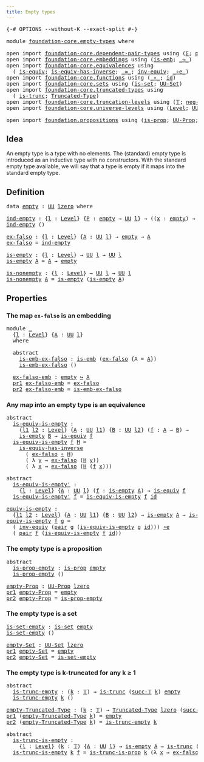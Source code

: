```yaml
---
title: Empty types
---
```


<pre class="Agda"><a id="37" class="Symbol">{-#</a> <a id="41" class="Keyword">OPTIONS</a> <a id="49" class="Pragma">--without-K</a> <a id="61" class="Pragma">--exact-split</a> <a id="75" class="Symbol">#-}</a>

<a id="80" class="Keyword">module</a> <a id="87" href="foundation-core.empty-types.html" class="Module">foundation-core.empty-types</a> <a id="115" class="Keyword">where</a>

<a id="122" class="Keyword">open</a> <a id="127" class="Keyword">import</a> <a id="134" href="foundation-core.dependent-pair-types.html" class="Module">foundation-core.dependent-pair-types</a> <a id="171" class="Keyword">using</a> <a id="177" class="Symbol">(</a><a id="178" href="foundation-core.dependent-pair-types.html#515" class="Record">Σ</a><a id="179" class="Symbol">;</a> <a id="181" href="foundation-core.dependent-pair-types.html#588" class="InductiveConstructor">pair</a><a id="185" class="Symbol">;</a> <a id="187" href="foundation-core.dependent-pair-types.html#605" class="Field">pr1</a><a id="190" class="Symbol">;</a> <a id="192" href="foundation-core.dependent-pair-types.html#617" class="Field">pr2</a><a id="195" class="Symbol">)</a>
<a id="197" class="Keyword">open</a> <a id="202" class="Keyword">import</a> <a id="209" href="foundation-core.embeddings.html" class="Module">foundation-core.embeddings</a> <a id="236" class="Keyword">using</a> <a id="242" class="Symbol">(</a><a id="243" href="foundation-core.embeddings.html#992" class="Function">is-emb</a><a id="249" class="Symbol">;</a> <a id="251" href="foundation-core.embeddings.html#1074" class="Function Operator">_↪_</a><a id="254" class="Symbol">)</a>
<a id="256" class="Keyword">open</a> <a id="261" class="Keyword">import</a> <a id="268" href="foundation-core.equivalences.html" class="Module">foundation-core.equivalences</a> <a id="297" class="Keyword">using</a>
  <a id="305" class="Symbol">(</a> <a id="307" href="foundation-core.equivalences.html#1556" class="Function">is-equiv</a><a id="315" class="Symbol">;</a> <a id="317" href="foundation-core.equivalences.html#3013" class="Function">is-equiv-has-inverse</a><a id="337" class="Symbol">;</a> <a id="339" href="foundation-core.equivalences.html#1621" class="Function Operator">_≃_</a><a id="342" class="Symbol">;</a> <a id="344" href="foundation-core.equivalences.html#5721" class="Function">inv-equiv</a><a id="353" class="Symbol">;</a> <a id="355" href="foundation-core.equivalences.html#7869" class="Function Operator">_∘e_</a><a id="359" class="Symbol">)</a>
<a id="361" class="Keyword">open</a> <a id="366" class="Keyword">import</a> <a id="373" href="foundation-core.functions.html" class="Module">foundation-core.functions</a> <a id="399" class="Keyword">using</a> <a id="405" class="Symbol">(</a><a id="406" href="foundation-core.functions.html#420" class="Function Operator">_∘_</a><a id="409" class="Symbol">;</a> <a id="411" href="foundation-core.functions.html#322" class="Function">id</a><a id="413" class="Symbol">)</a>
<a id="415" class="Keyword">open</a> <a id="420" class="Keyword">import</a> <a id="427" href="foundation-core.sets.html" class="Module">foundation-core.sets</a> <a id="448" class="Keyword">using</a> <a id="454" class="Symbol">(</a><a id="455" href="foundation-core.sets.html#1113" class="Function">is-set</a><a id="461" class="Symbol">;</a> <a id="463" href="foundation-core.sets.html#1190" class="Function">UU-Set</a><a id="469" class="Symbol">)</a>
<a id="471" class="Keyword">open</a> <a id="476" class="Keyword">import</a> <a id="483" href="foundation-core.truncated-types.html" class="Module">foundation-core.truncated-types</a> <a id="515" class="Keyword">using</a>
  <a id="523" class="Symbol">(</a> <a id="525" href="foundation-core.truncated-types.html#1749" class="Function">is-trunc</a><a id="533" class="Symbol">;</a> <a id="535" href="foundation-core.truncated-types.html#2047" class="Function">Truncated-Type</a><a id="549" class="Symbol">)</a>
<a id="551" class="Keyword">open</a> <a id="556" class="Keyword">import</a> <a id="563" href="foundation-core.truncation-levels.html" class="Module">foundation-core.truncation-levels</a> <a id="597" class="Keyword">using</a> <a id="603" class="Symbol">(</a><a id="604" href="foundation-core.truncation-levels.html#395" class="Datatype">𝕋</a><a id="605" class="Symbol">;</a> <a id="607" href="foundation-core.truncation-levels.html#416" class="InductiveConstructor">neg-two-𝕋</a><a id="616" class="Symbol">;</a> <a id="618" href="foundation-core.truncation-levels.html#432" class="InductiveConstructor">succ-𝕋</a><a id="624" class="Symbol">)</a>
<a id="626" class="Keyword">open</a> <a id="631" class="Keyword">import</a> <a id="638" href="foundation-core.universe-levels.html" class="Module">foundation-core.universe-levels</a> <a id="670" class="Keyword">using</a> <a id="676" class="Symbol">(</a><a id="677" href="Agda.Primitive.html#597" class="Postulate">Level</a><a id="682" class="Symbol">;</a> <a id="684" href="foundation-core.universe-levels.html#235" class="Primitive">UU</a><a id="686" class="Symbol">;</a> <a id="688" href="Agda.Primitive.html#764" class="Primitive">lzero</a><a id="693" class="Symbol">)</a>

<a id="696" class="Keyword">open</a> <a id="701" class="Keyword">import</a> <a id="708" href="foundation.propositions.html" class="Module">foundation.propositions</a> <a id="732" class="Keyword">using</a> <a id="738" class="Symbol">(</a><a id="739" href="foundation-core.propositions.html#1309" class="Function">is-prop</a><a id="746" class="Symbol">;</a> <a id="748" href="foundation-core.propositions.html#1393" class="Function">UU-Prop</a><a id="755" class="Symbol">;</a> <a id="757" href="foundation.propositions.html#979" class="Function">is-trunc-is-prop</a><a id="773" class="Symbol">)</a>
</pre>
## Idea

An empty type is a type with no elements. The (standard) empty type is introduced as an inductive type with no constructors. With the standard empty type available, we will say that a type is empty if it maps into the standard empty type.

## Definition

<pre class="Agda"><a id="1052" class="Keyword">data</a> <a id="empty"></a><a id="1057" href="foundation-core.empty-types.html#1057" class="Datatype">empty</a> <a id="1063" class="Symbol">:</a> <a id="1065" href="foundation-core.universe-levels.html#235" class="Primitive">UU</a> <a id="1068" href="Agda.Primitive.html#764" class="Primitive">lzero</a> <a id="1074" class="Keyword">where</a>

<a id="ind-empty"></a><a id="1081" href="foundation-core.empty-types.html#1081" class="Function">ind-empty</a> <a id="1091" class="Symbol">:</a> <a id="1093" class="Symbol">{</a><a id="1094" href="foundation-core.empty-types.html#1094" class="Bound">l</a> <a id="1096" class="Symbol">:</a> <a id="1098" href="Agda.Primitive.html#597" class="Postulate">Level</a><a id="1103" class="Symbol">}</a> <a id="1105" class="Symbol">{</a><a id="1106" href="foundation-core.empty-types.html#1106" class="Bound">P</a> <a id="1108" class="Symbol">:</a> <a id="1110" href="foundation-core.empty-types.html#1057" class="Datatype">empty</a> <a id="1116" class="Symbol">→</a> <a id="1118" href="foundation-core.universe-levels.html#235" class="Primitive">UU</a> <a id="1121" href="foundation-core.empty-types.html#1094" class="Bound">l</a><a id="1122" class="Symbol">}</a> <a id="1124" class="Symbol">→</a> <a id="1126" class="Symbol">((</a><a id="1128" href="foundation-core.empty-types.html#1128" class="Bound">x</a> <a id="1130" class="Symbol">:</a> <a id="1132" href="foundation-core.empty-types.html#1057" class="Datatype">empty</a><a id="1137" class="Symbol">)</a> <a id="1139" class="Symbol">→</a> <a id="1141" href="foundation-core.empty-types.html#1106" class="Bound">P</a> <a id="1143" href="foundation-core.empty-types.html#1128" class="Bound">x</a><a id="1144" class="Symbol">)</a>
<a id="1146" href="foundation-core.empty-types.html#1081" class="Function">ind-empty</a> <a id="1156" class="Symbol">()</a>

<a id="ex-falso"></a><a id="1160" href="foundation-core.empty-types.html#1160" class="Function">ex-falso</a> <a id="1169" class="Symbol">:</a> <a id="1171" class="Symbol">{</a><a id="1172" href="foundation-core.empty-types.html#1172" class="Bound">l</a> <a id="1174" class="Symbol">:</a> <a id="1176" href="Agda.Primitive.html#597" class="Postulate">Level</a><a id="1181" class="Symbol">}</a> <a id="1183" class="Symbol">{</a><a id="1184" href="foundation-core.empty-types.html#1184" class="Bound">A</a> <a id="1186" class="Symbol">:</a> <a id="1188" href="foundation-core.universe-levels.html#235" class="Primitive">UU</a> <a id="1191" href="foundation-core.empty-types.html#1172" class="Bound">l</a><a id="1192" class="Symbol">}</a> <a id="1194" class="Symbol">→</a> <a id="1196" href="foundation-core.empty-types.html#1057" class="Datatype">empty</a> <a id="1202" class="Symbol">→</a> <a id="1204" href="foundation-core.empty-types.html#1184" class="Bound">A</a>
<a id="1206" href="foundation-core.empty-types.html#1160" class="Function">ex-falso</a> <a id="1215" class="Symbol">=</a> <a id="1217" href="foundation-core.empty-types.html#1081" class="Function">ind-empty</a>

<a id="is-empty"></a><a id="1228" href="foundation-core.empty-types.html#1228" class="Function">is-empty</a> <a id="1237" class="Symbol">:</a> <a id="1239" class="Symbol">{</a><a id="1240" href="foundation-core.empty-types.html#1240" class="Bound">l</a> <a id="1242" class="Symbol">:</a> <a id="1244" href="Agda.Primitive.html#597" class="Postulate">Level</a><a id="1249" class="Symbol">}</a> <a id="1251" class="Symbol">→</a> <a id="1253" href="foundation-core.universe-levels.html#235" class="Primitive">UU</a> <a id="1256" href="foundation-core.empty-types.html#1240" class="Bound">l</a> <a id="1258" class="Symbol">→</a> <a id="1260" href="foundation-core.universe-levels.html#235" class="Primitive">UU</a> <a id="1263" href="foundation-core.empty-types.html#1240" class="Bound">l</a>
<a id="1265" href="foundation-core.empty-types.html#1228" class="Function">is-empty</a> <a id="1274" href="foundation-core.empty-types.html#1274" class="Bound">A</a> <a id="1276" class="Symbol">=</a> <a id="1278" href="foundation-core.empty-types.html#1274" class="Bound">A</a> <a id="1280" class="Symbol">→</a> <a id="1282" href="foundation-core.empty-types.html#1057" class="Datatype">empty</a>

<a id="is-nonempty"></a><a id="1289" href="foundation-core.empty-types.html#1289" class="Function">is-nonempty</a> <a id="1301" class="Symbol">:</a> <a id="1303" class="Symbol">{</a><a id="1304" href="foundation-core.empty-types.html#1304" class="Bound">l</a> <a id="1306" class="Symbol">:</a> <a id="1308" href="Agda.Primitive.html#597" class="Postulate">Level</a><a id="1313" class="Symbol">}</a> <a id="1315" class="Symbol">→</a> <a id="1317" href="foundation-core.universe-levels.html#235" class="Primitive">UU</a> <a id="1320" href="foundation-core.empty-types.html#1304" class="Bound">l</a> <a id="1322" class="Symbol">→</a> <a id="1324" href="foundation-core.universe-levels.html#235" class="Primitive">UU</a> <a id="1327" href="foundation-core.empty-types.html#1304" class="Bound">l</a>
<a id="1329" href="foundation-core.empty-types.html#1289" class="Function">is-nonempty</a> <a id="1341" href="foundation-core.empty-types.html#1341" class="Bound">A</a> <a id="1343" class="Symbol">=</a> <a id="1345" href="foundation-core.empty-types.html#1228" class="Function">is-empty</a> <a id="1354" class="Symbol">(</a><a id="1355" href="foundation-core.empty-types.html#1228" class="Function">is-empty</a> <a id="1364" href="foundation-core.empty-types.html#1341" class="Bound">A</a><a id="1365" class="Symbol">)</a>
</pre>
## Properties

### The map `ex-falso` is an embedding

<pre class="Agda"><a id="1435" class="Keyword">module</a> <a id="1442" href="foundation-core.empty-types.html#1442" class="Module">_</a>
  <a id="1446" class="Symbol">{</a><a id="1447" href="foundation-core.empty-types.html#1447" class="Bound">l</a> <a id="1449" class="Symbol">:</a> <a id="1451" href="Agda.Primitive.html#597" class="Postulate">Level</a><a id="1456" class="Symbol">}</a> <a id="1458" class="Symbol">{</a><a id="1459" href="foundation-core.empty-types.html#1459" class="Bound">A</a> <a id="1461" class="Symbol">:</a> <a id="1463" href="foundation-core.universe-levels.html#235" class="Primitive">UU</a> <a id="1466" href="foundation-core.empty-types.html#1447" class="Bound">l</a><a id="1467" class="Symbol">}</a>
  <a id="1471" class="Keyword">where</a>
  
  <a id="1482" class="Keyword">abstract</a>
    <a id="1495" href="foundation-core.empty-types.html#1495" class="Function">is-emb-ex-falso</a> <a id="1511" class="Symbol">:</a> <a id="1513" href="foundation-core.embeddings.html#992" class="Function">is-emb</a> <a id="1520" class="Symbol">(</a><a id="1521" href="foundation-core.empty-types.html#1160" class="Function">ex-falso</a> <a id="1530" class="Symbol">{</a><a id="1531" class="Argument">A</a> <a id="1533" class="Symbol">=</a> <a id="1535" href="foundation-core.empty-types.html#1459" class="Bound">A</a><a id="1536" class="Symbol">})</a>
    <a id="1543" href="foundation-core.empty-types.html#1495" class="Function">is-emb-ex-falso</a> <a id="1559" class="Symbol">()</a>

  <a id="1565" href="foundation-core.empty-types.html#1565" class="Function">ex-falso-emb</a> <a id="1578" class="Symbol">:</a> <a id="1580" href="foundation-core.empty-types.html#1057" class="Datatype">empty</a> <a id="1586" href="foundation-core.embeddings.html#1074" class="Function Operator">↪</a> <a id="1588" href="foundation-core.empty-types.html#1459" class="Bound">A</a>
  <a id="1592" href="foundation-core.dependent-pair-types.html#605" class="Field">pr1</a> <a id="1596" href="foundation-core.empty-types.html#1565" class="Function">ex-falso-emb</a> <a id="1609" class="Symbol">=</a> <a id="1611" href="foundation-core.empty-types.html#1160" class="Function">ex-falso</a>
  <a id="1622" href="foundation-core.dependent-pair-types.html#617" class="Field">pr2</a> <a id="1626" href="foundation-core.empty-types.html#1565" class="Function">ex-falso-emb</a> <a id="1639" class="Symbol">=</a> <a id="1641" href="foundation-core.empty-types.html#1495" class="Function">is-emb-ex-falso</a>
</pre>
### Any map into an empty type is an equivalence

<pre class="Agda"><a id="1720" class="Keyword">abstract</a>
  <a id="is-equiv-is-empty"></a><a id="1731" href="foundation-core.empty-types.html#1731" class="Function">is-equiv-is-empty</a> <a id="1749" class="Symbol">:</a>
    <a id="1755" class="Symbol">{</a><a id="1756" href="foundation-core.empty-types.html#1756" class="Bound">l1</a> <a id="1759" href="foundation-core.empty-types.html#1759" class="Bound">l2</a> <a id="1762" class="Symbol">:</a> <a id="1764" href="Agda.Primitive.html#597" class="Postulate">Level</a><a id="1769" class="Symbol">}</a> <a id="1771" class="Symbol">{</a><a id="1772" href="foundation-core.empty-types.html#1772" class="Bound">A</a> <a id="1774" class="Symbol">:</a> <a id="1776" href="foundation-core.universe-levels.html#235" class="Primitive">UU</a> <a id="1779" href="foundation-core.empty-types.html#1756" class="Bound">l1</a><a id="1781" class="Symbol">}</a> <a id="1783" class="Symbol">{</a><a id="1784" href="foundation-core.empty-types.html#1784" class="Bound">B</a> <a id="1786" class="Symbol">:</a> <a id="1788" href="foundation-core.universe-levels.html#235" class="Primitive">UU</a> <a id="1791" href="foundation-core.empty-types.html#1759" class="Bound">l2</a><a id="1793" class="Symbol">}</a> <a id="1795" class="Symbol">(</a><a id="1796" href="foundation-core.empty-types.html#1796" class="Bound">f</a> <a id="1798" class="Symbol">:</a> <a id="1800" href="foundation-core.empty-types.html#1772" class="Bound">A</a> <a id="1802" class="Symbol">→</a> <a id="1804" href="foundation-core.empty-types.html#1784" class="Bound">B</a><a id="1805" class="Symbol">)</a> <a id="1807" class="Symbol">→</a>
    <a id="1813" href="foundation-core.empty-types.html#1228" class="Function">is-empty</a> <a id="1822" href="foundation-core.empty-types.html#1784" class="Bound">B</a> <a id="1824" class="Symbol">→</a> <a id="1826" href="foundation-core.equivalences.html#1556" class="Function">is-equiv</a> <a id="1835" href="foundation-core.empty-types.html#1796" class="Bound">f</a>
  <a id="1839" href="foundation-core.empty-types.html#1731" class="Function">is-equiv-is-empty</a> <a id="1857" href="foundation-core.empty-types.html#1857" class="Bound">f</a> <a id="1859" href="foundation-core.empty-types.html#1859" class="Bound">H</a> <a id="1861" class="Symbol">=</a>
    <a id="1867" href="foundation-core.equivalences.html#3013" class="Function">is-equiv-has-inverse</a>
      <a id="1894" class="Symbol">(</a> <a id="1896" href="foundation-core.empty-types.html#1160" class="Function">ex-falso</a> <a id="1905" href="foundation-core.functions.html#420" class="Function Operator">∘</a> <a id="1907" href="foundation-core.empty-types.html#1859" class="Bound">H</a><a id="1908" class="Symbol">)</a>
      <a id="1916" class="Symbol">(</a> <a id="1918" class="Symbol">λ</a> <a id="1920" href="foundation-core.empty-types.html#1920" class="Bound">y</a> <a id="1922" class="Symbol">→</a> <a id="1924" href="foundation-core.empty-types.html#1160" class="Function">ex-falso</a> <a id="1933" class="Symbol">(</a><a id="1934" href="foundation-core.empty-types.html#1859" class="Bound">H</a> <a id="1936" href="foundation-core.empty-types.html#1920" class="Bound">y</a><a id="1937" class="Symbol">))</a>
      <a id="1946" class="Symbol">(</a> <a id="1948" class="Symbol">λ</a> <a id="1950" href="foundation-core.empty-types.html#1950" class="Bound">x</a> <a id="1952" class="Symbol">→</a> <a id="1954" href="foundation-core.empty-types.html#1160" class="Function">ex-falso</a> <a id="1963" class="Symbol">(</a><a id="1964" href="foundation-core.empty-types.html#1859" class="Bound">H</a> <a id="1966" class="Symbol">(</a><a id="1967" href="foundation-core.empty-types.html#1857" class="Bound">f</a> <a id="1969" href="foundation-core.empty-types.html#1950" class="Bound">x</a><a id="1970" class="Symbol">)))</a>

<a id="1975" class="Keyword">abstract</a>
  <a id="is-equiv-is-empty&#39;"></a><a id="1986" href="foundation-core.empty-types.html#1986" class="Function">is-equiv-is-empty&#39;</a> <a id="2005" class="Symbol">:</a>
    <a id="2011" class="Symbol">{</a><a id="2012" href="foundation-core.empty-types.html#2012" class="Bound">l</a> <a id="2014" class="Symbol">:</a> <a id="2016" href="Agda.Primitive.html#597" class="Postulate">Level</a><a id="2021" class="Symbol">}</a> <a id="2023" class="Symbol">{</a><a id="2024" href="foundation-core.empty-types.html#2024" class="Bound">A</a> <a id="2026" class="Symbol">:</a> <a id="2028" href="foundation-core.universe-levels.html#235" class="Primitive">UU</a> <a id="2031" href="foundation-core.empty-types.html#2012" class="Bound">l</a><a id="2032" class="Symbol">}</a> <a id="2034" class="Symbol">(</a><a id="2035" href="foundation-core.empty-types.html#2035" class="Bound">f</a> <a id="2037" class="Symbol">:</a> <a id="2039" href="foundation-core.empty-types.html#1228" class="Function">is-empty</a> <a id="2048" href="foundation-core.empty-types.html#2024" class="Bound">A</a><a id="2049" class="Symbol">)</a> <a id="2051" class="Symbol">→</a> <a id="2053" href="foundation-core.equivalences.html#1556" class="Function">is-equiv</a> <a id="2062" href="foundation-core.empty-types.html#2035" class="Bound">f</a>
  <a id="2066" href="foundation-core.empty-types.html#1986" class="Function">is-equiv-is-empty&#39;</a> <a id="2085" href="foundation-core.empty-types.html#2085" class="Bound">f</a> <a id="2087" class="Symbol">=</a> <a id="2089" href="foundation-core.empty-types.html#1731" class="Function">is-equiv-is-empty</a> <a id="2107" href="foundation-core.empty-types.html#2085" class="Bound">f</a> <a id="2109" href="foundation-core.functions.html#322" class="Function">id</a>

<a id="equiv-is-empty"></a><a id="2113" href="foundation-core.empty-types.html#2113" class="Function">equiv-is-empty</a> <a id="2128" class="Symbol">:</a>
  <a id="2132" class="Symbol">{</a><a id="2133" href="foundation-core.empty-types.html#2133" class="Bound">l1</a> <a id="2136" href="foundation-core.empty-types.html#2136" class="Bound">l2</a> <a id="2139" class="Symbol">:</a> <a id="2141" href="Agda.Primitive.html#597" class="Postulate">Level</a><a id="2146" class="Symbol">}</a> <a id="2148" class="Symbol">{</a><a id="2149" href="foundation-core.empty-types.html#2149" class="Bound">A</a> <a id="2151" class="Symbol">:</a> <a id="2153" href="foundation-core.universe-levels.html#235" class="Primitive">UU</a> <a id="2156" href="foundation-core.empty-types.html#2133" class="Bound">l1</a><a id="2158" class="Symbol">}</a> <a id="2160" class="Symbol">{</a><a id="2161" href="foundation-core.empty-types.html#2161" class="Bound">B</a> <a id="2163" class="Symbol">:</a> <a id="2165" href="foundation-core.universe-levels.html#235" class="Primitive">UU</a> <a id="2168" href="foundation-core.empty-types.html#2136" class="Bound">l2</a><a id="2170" class="Symbol">}</a> <a id="2172" class="Symbol">→</a> <a id="2174" href="foundation-core.empty-types.html#1228" class="Function">is-empty</a> <a id="2183" href="foundation-core.empty-types.html#2149" class="Bound">A</a> <a id="2185" class="Symbol">→</a> <a id="2187" href="foundation-core.empty-types.html#1228" class="Function">is-empty</a> <a id="2196" href="foundation-core.empty-types.html#2161" class="Bound">B</a> <a id="2198" class="Symbol">→</a> <a id="2200" href="foundation-core.empty-types.html#2149" class="Bound">A</a> <a id="2202" href="foundation-core.equivalences.html#1621" class="Function Operator">≃</a> <a id="2204" href="foundation-core.empty-types.html#2161" class="Bound">B</a>
<a id="2206" href="foundation-core.empty-types.html#2113" class="Function">equiv-is-empty</a> <a id="2221" href="foundation-core.empty-types.html#2221" class="Bound">f</a> <a id="2223" href="foundation-core.empty-types.html#2223" class="Bound">g</a> <a id="2225" class="Symbol">=</a>
  <a id="2229" class="Symbol">(</a> <a id="2231" href="foundation-core.equivalences.html#5721" class="Function">inv-equiv</a> <a id="2241" class="Symbol">(</a><a id="2242" href="foundation-core.dependent-pair-types.html#588" class="InductiveConstructor">pair</a> <a id="2247" href="foundation-core.empty-types.html#2223" class="Bound">g</a> <a id="2249" class="Symbol">(</a><a id="2250" href="foundation-core.empty-types.html#1731" class="Function">is-equiv-is-empty</a> <a id="2268" href="foundation-core.empty-types.html#2223" class="Bound">g</a> <a id="2270" href="foundation-core.functions.html#322" class="Function">id</a><a id="2272" class="Symbol">)))</a> <a id="2276" href="foundation-core.equivalences.html#7869" class="Function Operator">∘e</a>
  <a id="2281" class="Symbol">(</a> <a id="2283" href="foundation-core.dependent-pair-types.html#588" class="InductiveConstructor">pair</a> <a id="2288" href="foundation-core.empty-types.html#2221" class="Bound">f</a> <a id="2290" class="Symbol">(</a><a id="2291" href="foundation-core.empty-types.html#1731" class="Function">is-equiv-is-empty</a> <a id="2309" href="foundation-core.empty-types.html#2221" class="Bound">f</a> <a id="2311" href="foundation-core.functions.html#322" class="Function">id</a><a id="2313" class="Symbol">))</a>
</pre>
### The empty type is a proposition

<pre class="Agda"><a id="2366" class="Keyword">abstract</a>
  <a id="is-prop-empty"></a><a id="2377" href="foundation-core.empty-types.html#2377" class="Function">is-prop-empty</a> <a id="2391" class="Symbol">:</a> <a id="2393" href="foundation-core.propositions.html#1309" class="Function">is-prop</a> <a id="2401" href="foundation-core.empty-types.html#1057" class="Datatype">empty</a>
  <a id="2409" href="foundation-core.empty-types.html#2377" class="Function">is-prop-empty</a> <a id="2423" class="Symbol">()</a>

<a id="empty-Prop"></a><a id="2427" href="foundation-core.empty-types.html#2427" class="Function">empty-Prop</a> <a id="2438" class="Symbol">:</a> <a id="2440" href="foundation-core.propositions.html#1393" class="Function">UU-Prop</a> <a id="2448" href="Agda.Primitive.html#764" class="Primitive">lzero</a>
<a id="2454" href="foundation-core.dependent-pair-types.html#605" class="Field">pr1</a> <a id="2458" href="foundation-core.empty-types.html#2427" class="Function">empty-Prop</a> <a id="2469" class="Symbol">=</a> <a id="2471" href="foundation-core.empty-types.html#1057" class="Datatype">empty</a>
<a id="2477" href="foundation-core.dependent-pair-types.html#617" class="Field">pr2</a> <a id="2481" href="foundation-core.empty-types.html#2427" class="Function">empty-Prop</a> <a id="2492" class="Symbol">=</a> <a id="2494" href="foundation-core.empty-types.html#2377" class="Function">is-prop-empty</a>
</pre>
### The empty type is a set

<pre class="Agda"><a id="is-set-empty"></a><a id="2550" href="foundation-core.empty-types.html#2550" class="Function">is-set-empty</a> <a id="2563" class="Symbol">:</a> <a id="2565" href="foundation-core.sets.html#1113" class="Function">is-set</a> <a id="2572" href="foundation-core.empty-types.html#1057" class="Datatype">empty</a>
<a id="2578" href="foundation-core.empty-types.html#2550" class="Function">is-set-empty</a> <a id="2591" class="Symbol">()</a>

<a id="empty-Set"></a><a id="2595" href="foundation-core.empty-types.html#2595" class="Function">empty-Set</a> <a id="2605" class="Symbol">:</a> <a id="2607" href="foundation-core.sets.html#1190" class="Function">UU-Set</a> <a id="2614" href="Agda.Primitive.html#764" class="Primitive">lzero</a>
<a id="2620" href="foundation-core.dependent-pair-types.html#605" class="Field">pr1</a> <a id="2624" href="foundation-core.empty-types.html#2595" class="Function">empty-Set</a> <a id="2634" class="Symbol">=</a> <a id="2636" href="foundation-core.empty-types.html#1057" class="Datatype">empty</a>
<a id="2642" href="foundation-core.dependent-pair-types.html#617" class="Field">pr2</a> <a id="2646" href="foundation-core.empty-types.html#2595" class="Function">empty-Set</a> <a id="2656" class="Symbol">=</a> <a id="2658" href="foundation-core.empty-types.html#2550" class="Function">is-set-empty</a>
</pre>
### The empty type is k-truncated for any k ≥ 1

<pre class="Agda"><a id="2733" class="Keyword">abstract</a>
  <a id="is-trunc-empty"></a><a id="2744" href="foundation-core.empty-types.html#2744" class="Function">is-trunc-empty</a> <a id="2759" class="Symbol">:</a> <a id="2761" class="Symbol">(</a><a id="2762" href="foundation-core.empty-types.html#2762" class="Bound">k</a> <a id="2764" class="Symbol">:</a> <a id="2766" href="foundation-core.truncation-levels.html#395" class="Datatype">𝕋</a><a id="2767" class="Symbol">)</a> <a id="2769" class="Symbol">→</a> <a id="2771" href="foundation-core.truncated-types.html#1749" class="Function">is-trunc</a> <a id="2780" class="Symbol">(</a><a id="2781" href="foundation-core.truncation-levels.html#432" class="InductiveConstructor">succ-𝕋</a> <a id="2788" href="foundation-core.empty-types.html#2762" class="Bound">k</a><a id="2789" class="Symbol">)</a> <a id="2791" href="foundation-core.empty-types.html#1057" class="Datatype">empty</a>
  <a id="2799" href="foundation-core.empty-types.html#2744" class="Function">is-trunc-empty</a> <a id="2814" href="foundation-core.empty-types.html#2814" class="Bound">k</a> <a id="2816" class="Symbol">()</a>

<a id="empty-Truncated-Type"></a><a id="2820" href="foundation-core.empty-types.html#2820" class="Function">empty-Truncated-Type</a> <a id="2841" class="Symbol">:</a> <a id="2843" class="Symbol">(</a><a id="2844" href="foundation-core.empty-types.html#2844" class="Bound">k</a> <a id="2846" class="Symbol">:</a> <a id="2848" href="foundation-core.truncation-levels.html#395" class="Datatype">𝕋</a><a id="2849" class="Symbol">)</a> <a id="2851" class="Symbol">→</a> <a id="2853" href="foundation-core.truncated-types.html#2047" class="Function">Truncated-Type</a> <a id="2868" href="Agda.Primitive.html#764" class="Primitive">lzero</a> <a id="2874" class="Symbol">(</a><a id="2875" href="foundation-core.truncation-levels.html#432" class="InductiveConstructor">succ-𝕋</a> <a id="2882" href="foundation-core.empty-types.html#2844" class="Bound">k</a><a id="2883" class="Symbol">)</a>
<a id="2885" href="foundation-core.dependent-pair-types.html#605" class="Field">pr1</a> <a id="2889" class="Symbol">(</a><a id="2890" href="foundation-core.empty-types.html#2820" class="Function">empty-Truncated-Type</a> <a id="2911" href="foundation-core.empty-types.html#2911" class="Bound">k</a><a id="2912" class="Symbol">)</a> <a id="2914" class="Symbol">=</a> <a id="2916" href="foundation-core.empty-types.html#1057" class="Datatype">empty</a>
<a id="2922" href="foundation-core.dependent-pair-types.html#617" class="Field">pr2</a> <a id="2926" class="Symbol">(</a><a id="2927" href="foundation-core.empty-types.html#2820" class="Function">empty-Truncated-Type</a> <a id="2948" href="foundation-core.empty-types.html#2948" class="Bound">k</a><a id="2949" class="Symbol">)</a> <a id="2951" class="Symbol">=</a> <a id="2953" href="foundation-core.empty-types.html#2744" class="Function">is-trunc-empty</a> <a id="2968" href="foundation-core.empty-types.html#2948" class="Bound">k</a>

<a id="2971" class="Keyword">abstract</a>
  <a id="is-trunc-is-empty"></a><a id="2982" href="foundation-core.empty-types.html#2982" class="Function">is-trunc-is-empty</a> <a id="3000" class="Symbol">:</a>
    <a id="3006" class="Symbol">{</a><a id="3007" href="foundation-core.empty-types.html#3007" class="Bound">l</a> <a id="3009" class="Symbol">:</a> <a id="3011" href="Agda.Primitive.html#597" class="Postulate">Level</a><a id="3016" class="Symbol">}</a> <a id="3018" class="Symbol">(</a><a id="3019" href="foundation-core.empty-types.html#3019" class="Bound">k</a> <a id="3021" class="Symbol">:</a> <a id="3023" href="foundation-core.truncation-levels.html#395" class="Datatype">𝕋</a><a id="3024" class="Symbol">)</a> <a id="3026" class="Symbol">{</a><a id="3027" href="foundation-core.empty-types.html#3027" class="Bound">A</a> <a id="3029" class="Symbol">:</a> <a id="3031" href="foundation-core.universe-levels.html#235" class="Primitive">UU</a> <a id="3034" href="foundation-core.empty-types.html#3007" class="Bound">l</a><a id="3035" class="Symbol">}</a> <a id="3037" class="Symbol">→</a> <a id="3039" href="foundation-core.empty-types.html#1228" class="Function">is-empty</a> <a id="3048" href="foundation-core.empty-types.html#3027" class="Bound">A</a> <a id="3050" class="Symbol">→</a> <a id="3052" href="foundation-core.truncated-types.html#1749" class="Function">is-trunc</a> <a id="3061" class="Symbol">(</a><a id="3062" href="foundation-core.truncation-levels.html#432" class="InductiveConstructor">succ-𝕋</a> <a id="3069" href="foundation-core.empty-types.html#3019" class="Bound">k</a><a id="3070" class="Symbol">)</a> <a id="3072" href="foundation-core.empty-types.html#3027" class="Bound">A</a>
  <a id="3076" href="foundation-core.empty-types.html#2982" class="Function">is-trunc-is-empty</a> <a id="3094" href="foundation-core.empty-types.html#3094" class="Bound">k</a> <a id="3096" href="foundation-core.empty-types.html#3096" class="Bound">f</a> <a id="3098" class="Symbol">=</a> <a id="3100" href="foundation.propositions.html#979" class="Function">is-trunc-is-prop</a> <a id="3117" href="foundation-core.empty-types.html#3094" class="Bound">k</a> <a id="3119" class="Symbol">(λ</a> <a id="3122" href="foundation-core.empty-types.html#3122" class="Bound">x</a> <a id="3124" class="Symbol">→</a> <a id="3126" href="foundation-core.empty-types.html#1160" class="Function">ex-falso</a> <a id="3135" class="Symbol">(</a><a id="3136" href="foundation-core.empty-types.html#3096" class="Bound">f</a> <a id="3138" href="foundation-core.empty-types.html#3122" class="Bound">x</a><a id="3139" class="Symbol">))</a>
</pre>